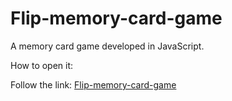 # Flip-memory-card-game

A memory card game developed in JavaScript.

How to open it:

Follow the link: <a href="https://yauhenimalakhouski.github.io/Flip-memory-card-game/" target="_blank">Flip-memory-card-game</a> 
